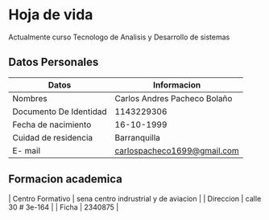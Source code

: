 # Hoja de vida

 Actualmente curso Tecnologo de Analisis y Desarrollo de sistemas 

 ## Datos Personales

 | Datos | Informacion |
 | --- | ---| 
 | Nombres | Carlos Andres Pacheco Bolaño
 | Documento De Identidad | 1143229306
 | Fecha de nacimiento | 16-10-1999
 | Cuidad de residencia | Barranquilla
 | E- mail | carlospacheco1699@gmail.com |

 ## Formacion academica 

 | Centro Formativo | sena centro indrustrial y de aviacion |
 | Direccion | calle 30 # 3e-164 |
 | Ficha | 2340875 | 
 
